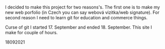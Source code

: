 I decided to make this project for two reasons's. The first one is to make my new web porfolio (in Czech you can say webová vizitka/web signature). For second reason I need to learn git for education and commerce things.

Curse of git I started 17. September and ended 18. September. 
This site I make for couple of hours.

18092021
